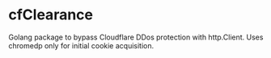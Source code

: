 # cfClearance

Golang package to bypass Cloudflare DDos protection with http.Client. Uses chromedp only for initial cookie acquisition.
